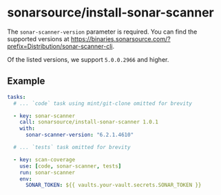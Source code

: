 # sonarsource/install-sonar-scanner

The `sonar-scanner-version` parameter is required. You can find the supported versions at https://binaries.sonarsource.com/?prefix=Distribution/sonar-scanner-cli.

Of the listed versions, we support `5.0.0.2966` and higher.

## Example

```yaml
tasks:
  # ... `code` task using mint/git-clone omitted for brevity

  - key: sonar-scanner
    call: sonarsource/install-sonar-scanner 1.0.1
    with:
      sonar-scanner-version: "6.2.1.4610"

  # ... `tests` task omitted for brevity

  - key: scan-coverage
    use: [code, sonar-scanner, tests]
    run: sonar-scanner
    env:
      SONAR_TOKEN: ${{ vaults.your-vault.secrets.SONAR_TOKEN }}
```
